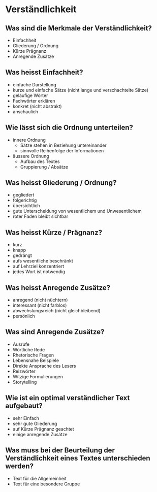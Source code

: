 # Verständlichkeit

## Was sind die Merkmale der Verständlichkeit?
* Einfachheit
* Gliederung / Ordnung
* Kürze Prägnanz
* Anregende Zusätze

## Was heisst Einfachheit?
* einfache Darstellung
* kurze und einfache Sätze (nicht lange und verschachtelte Sätze)
* geläufige Wörter
* Fachwörter erklären
* konkret (nicht abstrakt)
* anschaulich

## Wie lässt sich die Ordnung unterteilen?
* innere Ordnung
    * Sätze stehen in Beziehung untereinander
    * sinnvolle Reihenfolge der Informationen
* äussere Ordnung
    * Aufbau des Textes
    * Gruppierung / Absätze

## Was heisst Gliederung / Ordnung?
* gegliedert
* folgerichtig
* übersichtlich
* gute Unterscheidung von wesentlichem und Unwesentlichem
* roter Faden bleibt sichtbar

## Was heisst Kürze / Prägnanz?
* kurz
* knapp
* gedrängt
* aufs wesentliche beschränkt
* auf Lehrziel konzentriert
* jedes Wort ist notwendig

## Was heisst Anregende Zusätze?
* anregend (nicht nüchtern)
* interessant (nicht farblos)
* abwechslungsreich (nicht gleichbleibend)
* persönlich

## Was sind Anregende Zusätze?
* Ausrufe
* Wörtliche Rede
* Rhetorische Fragen
* Lebensnahe Beispiele
* Direkte Ansprache des Lesers
* Reizwörter
* Witzige Formulierungen
* Storytelling

## Wie ist ein optimal verständlicher Text aufgebaut?
* sehr Einfach
* sehr gute Gliederung
* auf Kürze Prägnanz geachtet
* einige anregende Zusätze

## Was muss bei der Beurteilung der Verständlichkeit eines Textes unterschieden werden?
* Text für die Allgemeinheit
* Text für eine besondere Gruppe

